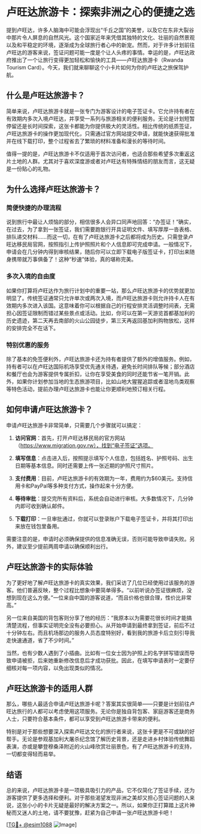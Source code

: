 # 卢旺达旅游卡：探索非洲之心的便捷之选

提到卢旺达，许多人脑海中可能会浮现出“千丘之国”的美誉，以及它在东非大裂谷中那片令人屏息的自然风光。这个国家近年来凭借其独特的文化、壮丽的自然景观以及和平稳定的环境，逐渐成为全球旅行者心中的新宠。然而，对于许多计划前往卢旺达的游客来说，签证问题可能一度是个让人头疼的事情。幸运的是，卢旺达政府推出了一个让旅行变得更加轻松和愉快的工具——卢旺达旅游卡（Rwanda Tourism Card）。今天，我们就来聊聊这个小卡片如何为你的卢旺达之旅保驾护航。

## 什么是卢旺达旅游卡？

简单来说，卢旺达旅游卡就是一张专门为游客设计的电子签证卡。它允许持有者在有效期内多次入境卢旺达，并享受一系列与旅游相关的便利服务。无论是计划短暂停留还是长时间探索，这张卡都能为你提供极大的灵活性。相比传统的纸质签证，卢旺达旅游卡的操作更加现代化，只需通过官方网站提交申请，就能快速获得批准并在线下载打印，整个过程省去了繁琐的材料准备和漫长的等待时间。

值得一提的是，卢旺达旅游卡不仅适用于首次访问者，也适合那些希望多次重返这片土地的人群。尤其对于喜欢深度游或者对卢旺达有特殊情结的朋友而言，这无疑是一份贴心的礼物。

## 为什么选择卢旺达旅游卡？

### 简便快捷的办理流程

说到旅行中最让人烦恼的部分，相信很多人会异口同声地回答：“办签证！”确实，在过去，为了拿到一张签证，我们需要跑银行开具证明文件、填写厚厚一沓表格、排队递交材料……而这一切，在有了卢旺达旅游卡之后都将成为历史。只需登录卢旺达移民局官网，按照指引上传护照照片和个人信息即可完成申请。一般情况下，申请会在几分钟内得到审核结果，随后你可以立即下载电子版签证卡，打印出来随身携带就万事俱备了！这种“秒速”体验，真的堪称完美。

### 多次入境的自由度

如果你打算将卢旺达作为旅行计划中的重要一站，那么卢旺达旅游卡的优势就更加明显了。传统签证通常只允许单次或两次入境，而卢旺达旅游卡则允许持卡人在有效期内多次进入该国。这意味着你可以根据自己的行程安排灵活调整时间表，无需担心因签证限制而错过某些景点或活动。比如，你可以在第一天游览首都基加利的历史遗迹，第二天再去南部的火山公园徒步，第三天再返回基加利购物放松，这样的安排完全不在话下。

### 特别优惠的服务

除了基本的免签便利外，卢旺达旅游卡还为持有者提供了额外的增值服务。例如，持有者可以在卢旺达国际机场享受优先通关待遇，避免长时间排队等候；部分酒店和餐厅也会为游客提供专属折扣，让你在享受美食的同时还能节省一笔开销。此外，如果你计划参加当地的生态旅游项目，比如山地大猩猩追踪或者湿地鸟类观察等特色活动，提前办理卢旺达旅游卡也能让你更顺利地预订相关行程。

## 如何申请卢旺达旅游卡？

申请卢旺达旅游卡非常简单，只需要几个步骤就可以搞定：

1. **访问官网**：首先，打开卢旺达移民局的官方网站（https://www.migration.gov.rw），找到“电子签证”选项。
   
2. **填写信息**：点击进入后，按照提示填写个人信息，包括姓名、护照号码、出生日期等基本信息。同时还需要上传一张近期的护照尺寸照片。

3. **支付费用**：目前，卢旺达旅游卡的有效期为一年，费用约为$60美元。支持信用卡和PayPal等多种支付方式，操作起来十分方便。

4. **等待审批**：提交完所有资料后，系统会自动进行审核。大多数情况下，几分钟内即可收到确认邮件。

5. **下载打印**：一旦审批通过，你就可以登录账户下载电子签证卡，并将其打印出来放在钱包里备用。

需要注意的是，申请时必须确保提供的信息准确无误，否则可能导致申请失败。另外，建议至少提前两周申请以确保顺利出行。

## 卢旺达旅游卡的实际体验

为了更好地了解卢旺达旅游卡的真实效果，我们采访了几位已经使用过该服务的游客。他们普遍反映，整个过程比想象中要简单得多。“以前听说办签证很麻烦，没想到现在这么方便。”一位来自中国的游客说道，“而且价格也很合理，性价比非常高。”

另一位来自美国的背包客则分享了他的经历：“我原本以为需要花很长时间才能搞清楚流程，但事实证明完全没有必要担心。从开始申请到最终拿到签证，前后不过十分钟左右。而且机场那边的服务人员态度特别好，看到我的旅游卡后立刻引导我走快速通道，省了不少时间。”

当然，也有少数人遇到了小插曲。比如有一位女士因为护照上的名字拼写错误而导致申请被拒，后来她重新修改信息后才成功获批。因此，在填写申请表时一定要仔细核对每一项内容，以免出现类似的情况。

## 卢旺达旅游卡的适用人群

那么，哪些人最适合申请卢旺达旅游卡呢？答案其实很简单——只要是计划前往卢旺达旅行的人都可以考虑使用这项服务。无论你是独自背包客、家庭游客还是商务人士，只要符合基本条件，都可以享受到卢旺达旅游卡带来的便利。

特别是对于那些想要深入探索卢旺达文化的旅行者来说，这张卡更是不可或缺的好帮手。无论是参观基加利大屠杀纪念馆了解历史背景，还是走进乡村体验传统舞蹈表演，亦或是攀登穆桑泽附近的火山峰欣赏壮丽景色，有了卢旺达旅游卡的支持，一切都变得轻而易举。

## 结语

总的来说，卢旺达旅游卡是一项极具吸引力的产品，它不仅简化了签证手续，还为游客提供了更多选择和便利。对于那些渴望发现非洲之美却又担心签证问题的人来说，这张小小的卡片无疑是最好的解决方案之一。所以，如果你正打算踏上这片神秘而又迷人的土地，请不要犹豫，赶紧为自己申请一张卢旺达旅游卡吧！

[[TG💪+ @esim1088](https://t.me/s/esim1088) ![Image](https://i.postimg.cc/4NQfJmqS/Snipaste-2025-05-13-00-14-12.png)]